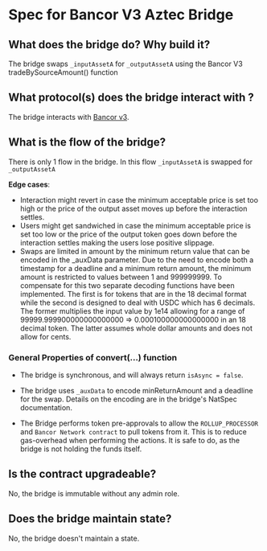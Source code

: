# Spec for Bancor V3 Aztec Bridge

## What does the bridge do? Why build it?

The bridge swaps `_inputAssetA` for `_outputAssetA` using the Bancor V3 tradeBySourceAmount() function

## What protocol(s) does the bridge interact with ?

The bridge interacts with [Bancor v3](https://docs.bancor.network/about-bancor-network/bancor-v3).

## What is the flow of the bridge?

There is only 1 flow in the bridge.
In this flow `_inputAssetA` is swapped for `_outputAssetA`

**Edge cases**:

- Interaction might revert in case the minimum acceptable price is set too high or the price of the output asset moves up before the interaction settles.
- Users might get sandwiched in case the minimum acceptable price is set too low or the price of the output token goes down before the interaction settles making the users lose positive slippage.
- Swaps are limited in amount by the minimum return value that can be encoded in
the _auxData parameter. Due to the need to encode both a timestamp for a deadline and a minimum return amount, the minimum amount is restricted to values between 1 and 999999999. To compensate for this two separate decoding functions have been implemented. The first is for tokens that are in the 18 decimal format while the second is designed to deal with USDC which has 6 decimals. The former multiplies the input value by 1e14 allowing for a range of 99999.999900000000000000 =>   0.000100000000000000 in an 18 decimal token. The latter assumes whole dollar amounts and does not allow for cents.

### General Properties of convert(...) function

- The bridge is synchronous, and will always return `isAsync = false`.

- The bridge uses `_auxData` to encode minReturnAmount and a deadline for the swap.
  Details on the encoding are in the bridge's NatSpec documentation.

- The Bridge performs token pre-approvals to allow the `ROLLUP_PROCESSOR` and `Bancor Network contract` to pull tokens from it.
  This is to reduce gas-overhead when performing the actions. It is safe to do, as the bridge is not holding the funds itself.

## Is the contract upgradeable?

No, the bridge is immutable without any admin role.

## Does the bridge maintain state?

No, the bridge doesn't maintain a state.
